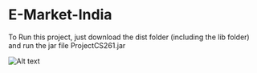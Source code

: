 # E-Market-India
To Run this project, just download the dist folder (including the lib folder)
and run the jar file ProjectCS261.jar

![Alt text]("https://github.com/batflarrow/E-Market-India/blob/main/Screenshot%20(1768).png") 
